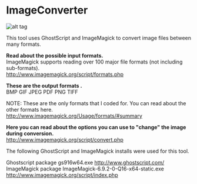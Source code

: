 # ImageConverter

![alt tag](https://raw.github.com/MattDolan/ImageConverter/master/vs2010/MainForm.png)

This tool uses GhostScript and ImageMagick to convert image files between many formats.

**Read about the possible input formats.**  
ImageMagick supports reading over 100 major file formats (not including sub-formats).  
http://www.imagemagick.org/script/formats.php  

**These are the output formats .**  
BMP
GIF
JPEG
PDF
PNG
TIFF

NOTE: These are the only formats that I coded for. You can read about the other formats here.  
http://www.imagemagick.org/Usage/formats/#summary

**Here you can read about the options you can use to "change" the image during conversion.**  
http://www.imagemagick.org/script/convert.php

The following GhostScript and ImageMagick installs were used for this tool.

Ghostscript package gs916w64.exe   http://www.ghostscript.com/  
ImageMagick package ImageMagick-6.9.2-0-Q16-x64-static.exe  http://www.imagemagick.org/script/index.php  


